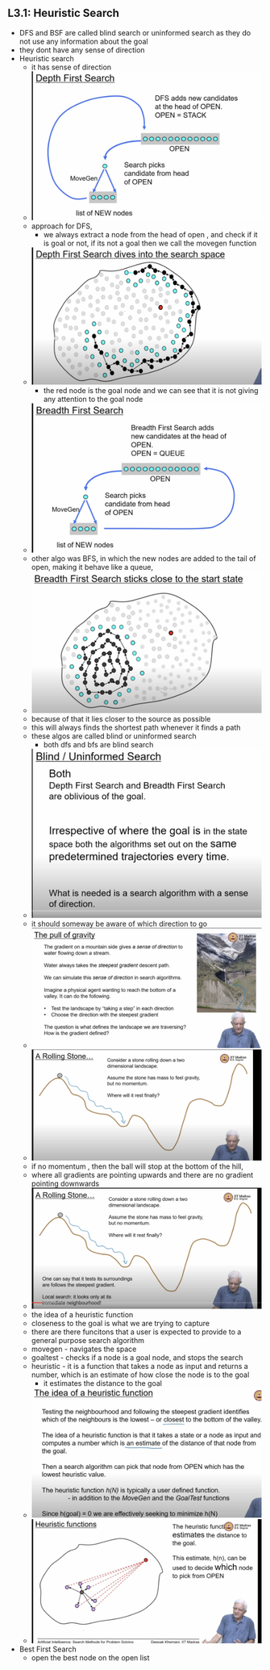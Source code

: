 ## L3.1: Heuristic Search

- DFS and BSF are called blind search or uninformed search as they do not use any information about the goal
- they dont have any sense of direction
- Heuristic search
    - it has  sense of direction
    - ![](2023-10-14-15-31-16.png)
    - approach for DFS,
        - we always extract a node from the head of open , and check if it is goal or not, if its not a goal then we call the movegen function 
    - ![](2023-10-14-15-32-55.png)
        - the red node is the goal node and we can see that it is not giving any attention to the goal node
    - ![](2023-10-14-15-33-29.png)
    - other algo was BFS, in which the new nodes are added to the tail of open, making it behave like a queue, 
    - ![](2023-10-14-15-34-07.png)
    - because of that it lies closer to the source as possible
    - this will always finds the shortest path whenever it finds a path
    - these algos are called blind or uninformed search
        - both dfs and bfs are blind search
    - ![](2023-10-14-15-41-13.png)
    - it should someway be aware of which direction to go
    - ![](2023-10-14-15-42-35.png)
    - ![](2023-10-14-15-43-34.png)
    - if no momentum , then the ball will stop at the bottom of the hill, 
    - where all gradients are pointing upwards and there are no gradient pointing downwards
    - ![](2023-10-14-15-46-49.png)
    - the idea of a heuristic function 
    - closeness to the goal is what we are trying to capture
    - there are there funcitons that a user is expected to provide to a general purpose search algorithm
    - movegen - navigates the space
    - goaltest - checks if a node is a goal node, and stops the search
    - heuristic - it is a function that takes a node as input and returns a number, which is an estimate of how close the node is to the goal
        - it estimates the distance to the goal
    - ![](2023-10-14-15-51-37.png)
    - ![](2023-10-14-15-52-15.png)
- Best First Search
    - open the best node on the open list